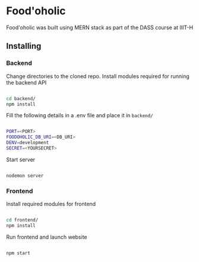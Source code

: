 # Food'oholic

Food'oholic was built using MERN stack as part of the DASS course at IIIT-H

## Installing

### Backend

Change directories to the cloned repo. Install modules required for running the backend API

```bash

cd backend/
npm install

```

Fill the following details in a .env file and place it in `backend/`

```bash

PORT=<PORT>
FOODOHOLIC_DB_URI=<DB_URI>
DENV=development
SECRET=<YOURSECRET>

```

Start server

```bash

nodemon server

```

### Frontend

Install required modules for frontend

```bash

cd frontend/
npm install

```

Run frontend and launch website

```bash

npm start

```
